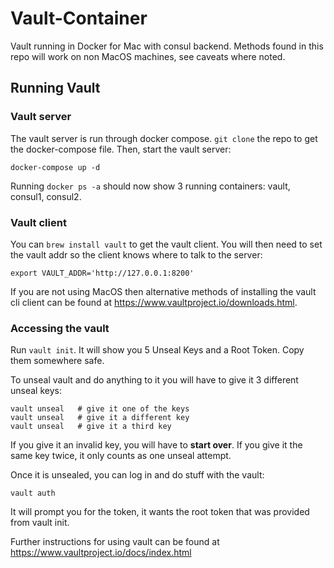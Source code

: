 # Vault-Container
Vault running in Docker for Mac with consul backend.
Methods found in this repo will work on non MacOS machines, see caveats where noted.

## Running Vault
### Vault server
The vault server is run through docker compose.  `git clone` the repo to get the docker-compose file. Then, start the vault server:

`docker-compose up -d`

Running `docker ps -a` should now show 3 running containers: vault, consul1, consul2.

### Vault client
You can `brew install vault` to get the vault client.  You will then need to set the vault addr so the client knows where to talk to the server:

`export VAULT_ADDR='http://127.0.0.1:8200'`

If you are not using MacOS then alternative methods of installing the vault cli client can be found at https://www.vaultproject.io/downloads.html. 
### Accessing the vault

Run `vault init`.  It will show you 5 Unseal Keys and a Root Token.  Copy them somewhere safe.


To unseal vault and do anything to it you will have to give it 3 different unseal keys:
```
vault unseal   # give it one of the keys
vault unseal   # give it a different key
vault unseal   # give it a third key
```

If you give it an invalid key, you will have to **start over**.  If you give it the same key twice, it only counts as one unseal attempt.

Once it is unsealed, you can log in and do stuff with the vault:

`vault auth`

It will prompt you for the token, it wants  the root token that was provided from vault init.

Further instructions for using vault can be found at https://www.vaultproject.io/docs/index.html
